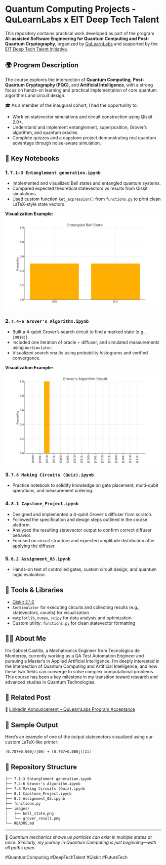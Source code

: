 
# Quantum Computing Projects - QuLearnLabs x EIT Deep Tech Talent

This repository contains practical work developed as part of the program **AI-assisted Software Engineering for Quantum Computing and Post-Quantum Cryptography**, organized by [QuLearnLabs](https://www.qulearnlabs.com/) and supported by the [EIT Deep Tech Talent Initiative](https://eit.europa.eu/our-activities/eit-deep-tech-talent-initiative).

## 🌍 Program Description

The course explores the intersection of **Quantum Computing**, **Post-Quantum Cryptography (PQC)**, and **Artificial Intelligence**, with a strong focus on hands-on learning and practical implementation of core quantum algorithms and circuit design.

🎓 As a member of the inaugural cohort, I had the opportunity to:
- Work on statevector simulations and circuit construction using Qiskit 2.0+.
- Understand and implement entanglement, superposition, Grover’s algorithm, and quantum oracles.
- Complete quizzes and a capstone project demonstrating real quantum advantage through noise-aware simulation.

## 🧠 Key Notebooks

### 1. `7.1-3 Entanglement generation.ipynb`
- Implemented and visualized Bell states and entangled quantum systems.
- Compared expected theoretical statevectors vs results from Qiskit simulations.
- Used custom function `ket_expression()` from `functions.py` to print clean LaTeX-style state vectors.

**Visualization Example:**
![Bell State](images/bell_state.png)

### 2. `7.4-6 Grover's Algorithm.ipynb`
- Built a 4-qubit Grover’s search circuit to find a marked state (e.g., `|0010⟩`).
- Included one iteration of oracle + diffuser, and simulated measurements using `AerSimulator`.
- Visualized search results using probability histograms and verified convergence.

**Visualization Example:**
![Grover Result](images/grover_result.png)

### 3. `7.8 Making Circuits (Quiz).ipynb`
- Practice notebook to solidify knowledge on gate placement, multi-qubit operations, and measurement ordering.

### 4. `8.1 Capstone_Project.ipynb`
- Designed and implemented a 4-qubit Grover's diffuser from scratch.
- Followed the specification and design steps outlined in the course platform.
- Analyzed the resulting statevector output to confirm correct diffuser behavior.
- Focused on circuit structure and expected amplitude distribution after applying the diffuser.

### 5. `8.2 Assignment_03.ipynb`
- Hands-on test of controlled gates, custom circuit design, and quantum logic evaluation.

## 🧮 Tools & Libraries
- [Qiskit 2.1.0](https://qiskit.org/)
- `AerSimulator` for executing circuits and collecting results (e.g., statevectors, counts) for visualization
- `matplotlib`, `numpy`, `scipy` for data analysis and optimization
- Custom utility: `functions.py` for clean statevector formatting

## 👨‍🔬 About Me

I’m Gabriel Castillo, a Mechatronics Engineer from Tecnológico de Monterrey, currently working as a QA Test Automation Engineer and pursuing a Master’s in Applied Artificial Intelligence. I’m deeply interested in the intersection of Quantum Computing and Artificial Intelligence, and how these two fields can converge to solve complex computational problems. This course has been a key milestone in my transition toward research and advanced studies in Quantum Technologies.

## 🔗 Related Post

🧵 [LinkedIn Announcement – QuLearnLabs Program Acceptance](https://www.linkedin.com/in/jgabriel-castillog/recent-activity/all/)

## 🧠 Sample Output

Here’s an example of one of the output statevectors visualized using our custom LaTeX-like printer:

```
(0.707+0.000j)|00⟩ + (0.707+0.000j)|11⟩
```

## 📁 Repository Structure

```
├── 7.1-3 Entanglement generation.ipynb
├── 7.4-6 Grover's Algorithm.ipynb
├── 7.8 Making Circuits (Quiz).ipynb
├── 8.1 Capstone_Project.ipynb
├── 8.2 Assignment_03.ipynb
├── functions.py
├── images/
│   ├── bell_state.png
│   └── grover_result.png
└── README.md
```

---

🧪 *Quantum mechanics shows us particles can exist in multiple states at once. Similarly, my journey in Quantum Computing is just beginning—with all paths open.*

#QuantumComputing #DeepTechTalent #Qiskit #FutureTech
